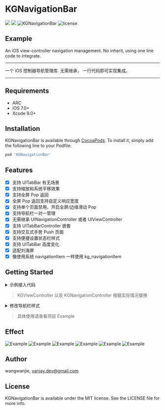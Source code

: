 # KGNavigationBar

![](https://img.shields.io/cocoapods/p/KGNavigationBar.svg?style=flat)
![](https://img.shields.io/badge/language-objectivec-blue.svg)
![KGNavigationBar](https://img.shields.io/cocoapods/v/KGNavigationBar.svg?style=flat)
![license](https://img.shields.io/github/license/mashape/apistatus.svg)

## Example

An iOS view-controller navigation management. No inherit, using one line code to integrate.

---

一个 iOS 控制器导航管理库. 无需继承， 一行代码即可实现集成。

---


## Requirements

* ARC
* iOS 7.0+
* Xcode 9.0+

## Installation

KGNavigationBar is available through [CocoaPods](https://cocoapods.org). To install
it, simply add the following line to your Podfile:

```ruby
pod 'KGNavigationBar'
```

## Features

- [x] 支持 UITabBar 有无场景
- [x] 支持缩放和系统平移效果
- [x] 支持全屏 Pop 返回
- [x] 全屏 Pop 返回支持自定义响应宽度
- [x] 支持单个页面禁用、开启全屏/边缘滑动 Pop
- [x] 支持导航栏一对一管理
- [x] 无需继承 UINavigationController 或者 UIViewController
- [x] 支持 UITabBarController 嵌套
- [x] 支持交互式手势 Push 页面
- [x] 支持便捷设置状态栏样式
- [x] 支持 UITabBar 高度变化
- [x] 适配刘海屏
- [x] 像使用系统 navigationItem 一样使用 kg_navigationItem

## Getting Started

<details><summary>示例接入代码</summary>

```ObjC
#import <KGNavigationBar/KGNavigationBar.h>

- (BOOL)application:(UIApplication *)application didFinishLaunchingWithOptions:(NSDictionary *)launchOptions {
    
    // 非必要
    [KGNavConfigure() updateConfigure:^(KGNavigationBarConfigure *_Nonnull configure) {
        UIImage *image = [UIImage imageNamed:@"icon_back_black"];
        configure.backButtonImage = image;
        configure.backgroundColor = [[UIColor redColor] colorWithAlphaComponent:0.5];
        configure.titleColor = [UIColor whiteColor];
        configure.titleFont = [UIFont systemFontOfSize:17 weight:UIFontWeightBold];
    }];

    self.window = [[UIWindow alloc] initWithFrame:[UIScreen mainScreen].bounds];

    KGViewController *vc = [[KGViewController alloc] init];
    UINavigationController *navc = [KGNavigationController rootVC:vc transitionRatio:0.92];

    self.window.rootViewController = navc;
    [self.window makeKeyAndVisible];
    return YES;
}
```
</details>

> KGViewController 以及 KGNavigationController 根据实际情况替换


<details><summary>修改导航栏样式</summary>

```ObjC
self.kg_statusBarStyle = UIStatusBarStyleDefault;

self.kg_navigationBar.hidden = true;
self.kg_navLineHidden = true;
self.kg_navTitleColor = [UIColor blackColor];
self.kg_navigationItem.leftBarButtonItem = leftBarBtnItem;
self.kg_navigationItem.title = @"标题";
self.kg_navBackgroundColor = [UIColor blueColor];
self.kg_interactivePopDisabled = true;
self.kg_fullScreenPopDisabled = true;
```

</details>

> 具体使用请查看项目 Example


## Effect
![Example](Snapshot/example.png)
![Example](Snapshot/1.gif)
![Example](Snapshot/2.gif)
![Example](Snapshot/3.gif)
![Example](Snapshot/4.gif)
![Example](Snapshot/5.gif)


## Author

wangwanjie, vanjay.dev@gmail.com

## License

KGNavigationBar is available under the MIT license. See the LICENSE file for more info.

